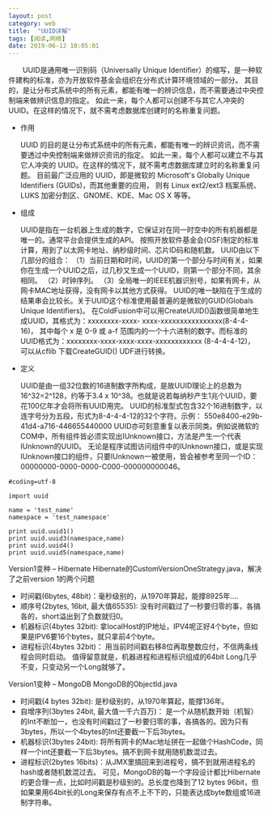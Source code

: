 ```yaml
---
layout: post
category: web
title:  "UUID详解"
tags: [阅读,网络]
date: 2019-06-12 10:05:01
---
```


&emsp;&emsp;UUID是通用唯一识别码（Universally Unique Identifier）的缩写，是一种软件建构的标准，亦为开放软件基金会组织在分布式计算环境领域的一部分。
其目的，是让分布式系统中的所有元素，都能有唯一的辨识信息，而不需要通过中央控制端来做辨识信息的指定。
如此一来，每个人都可以创建不与其它人冲突的UUID。在这样的情况下，就不需考虑数据库创建时的名称重复问题。<!-- more -->

+ 作用

    UUID 的目的是让分布式系统中的所有元素，都能有唯一的辨识资讯，而不需要透过中央控制端来做辨识资讯的指定。
    如此一来，每个人都可以建立不与其它人冲突的 UUID。在这样的情况下，就不需考虑数据库建立时的名称重复问题。
    目前最广泛应用的 UUID，即是微软的 Microsoft's Globally Unique Identifiers (GUIDs)，而其他重要的应用，
    则有 Linux ext2/ext3 档案系统、LUKS 加密分割区、GNOME、KDE、Mac OS X 等等。

+ 组成

    UUID是指在一台机器上生成的数字，它保证对在同一时空中的所有机器都是唯一的。通常平台会提供生成的API。
    按照开放软件基金会(OSF)制定的标准计算，用到了以太网卡地址、纳秒级时间、芯片ID码和随机数。
    UUID由以下几部分的组合：
    （1）当前日期和时间，UUID的第一个部分与时间有关，如果你在生成一个UUID之后，过几秒又生成一个UUID，则第一个部分不同，其余相同。
    （2）时钟序列。
    （3）全局唯一的IEEE机器识别号，如果有网卡，从网卡MAC地址获得，没有网卡以其他方式获得。
    UUID的唯一缺陷在于生成的结果串会比较长。关于UUID这个标准使用最普遍的是微软的GUID(Globals Unique Identifiers)。
    在ColdFusion中可以用CreateUUID()函数很简单地生成UUID，其格式为：xxxxxxxx-xxxx- xxxx-xxxxxxxxxxxxxxxx(8-4-4-16)，
    其中每个 x 是 0-9 或 a-f 范围内的一个十六进制的数字。而标准的UUID格式为：xxxxxxxx-xxxx-xxxx-xxxx-xxxxxxxxxxxx (8-4-4-4-12)，
    可以从cflib 下载CreateGUID() UDF进行转换。

+ 定义

    UUID是由一组32位数的16进制数字所构成，是故UUID理论上的总数为16^32=2^128，约等于3.4 x 10^38。也就是说若每纳秒产生1兆个UUID，要花100亿年才会将所有UUID用完。
    UUID的标准型式包含32个16进制数字，以连字号分为五段，形式为8-4-4-4-12的32个字符。示例：
    550e8400-e29b-41d4-a716-446655440000
    UUID亦可刻意重复以表示同类。例如说微软的COM中，所有组件皆必须实现出IUnknown接口，方法是产生一个代表IUnknown的UUID。
    无论是程序试图访问组件中的IUnknown接口，或是实现IUnknown接口的组件，只要IUnknown一被使用，皆会被参考至同一个ID：00000000-0000-0000-C000-000000000046。
```
#coding=utf-8
 
import uuid
 
name = 'test_name'
namespace = 'test_namespace'
 
print uuid.uuid1()
print uuid.uuid3(namespace,name)
print uuid.uuid4()
print uuid.uuid5(namespace,name)
```
Version1变种 – Hibernate
Hibernate的CustomVersionOneStrategy.java，解决了之前version 1的两个问题
- 时间戳(6bytes, 48bit)：毫秒级别的，从1970年算起，能撑8925年….
- 顺序号(2bytes, 16bit, 最大值65535): 没有时间戳过了一秒要归零的事，各搞各的，short溢出到了负数就归0。
- 机器标识(4bytes 32bit): 拿localHost的IP地址，IPV4呢正好4个byte，但如果是IPV6要16个bytes，就只拿前4个byte。
- 进程标识(4bytes 32bit)： 用当前时间戳右移8位再取整数应付，不信两条线程会同时启动。
值得留意就是，机器进程和进程标识组成的64bit Long几乎不变，只变动另一个Long就够了。
 
Version1变种 – MongoDB
MongoDB的ObjectId.java
- 时间戳(4 bytes 32bit): 是秒级别的，从1970年算起，能撑136年。
- 自增序列(3bytes 24bit, 最大值一千六百万)： 是一个从随机数开始（机智）的Int不断加一，也没有时间戳过了一秒要归零的事，各搞各的。因为只有3bytes，所以一个4bytes的Int还要截一下后3bytes。
- 机器标识(3bytes 24bit): 将所有网卡的Mac地址拼在一起做个HashCode，同样一个int还要截一下后3bytes。搞不到网卡就用随机数混过去。
- 进程标识(2bytes 16bits)：从JMX里搞回来到进程号，搞不到就用进程名的hash或者随机数混过去。
可见，MongoDB的每一个字段设计都比Hibernate的更合理一点，比如时间戳是秒级别的。总长度也降到了12 bytes 96bit，但如果果用64bit长的Long来保存有点不上不下的，只能表达成byte数组或16进制字符串。
        
